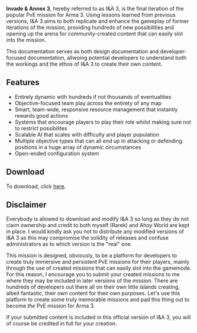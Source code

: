 **Invade & Annex 3**, hereby referred to as I&A 3, is the final iteration of the popular PvE mission for Arma 3. Using lessons learned from previous versions, I&A 3 aims to both replicate and enhance the gameplay of former iterations of the mission, providing hundreds of new possibilities and opening up the arena for community-created content that can easily slot into the mission.

This documentation serves as both design documentation and developer-focused documentation, allwoing potential developers to understand both the workings and the ethos of I&A 3 to create their own content.

## Features

* Entirely dynamic with hundreds if not thousands of eventualities
* Objective-focused team play across the entirety of any map
* Smart, team-wide, responsive resource management that instantly rewards good actions
* Systems that encourage players to play their role whilst making sure not to restrict possibilites
* Scalable AI that scales with difficulty and player population
* Multiple objective types that can all end up in attacking or defending positions in a huge array of dynamic circumstances
* Open-ended configuration system

## Download

To download, click [here](https://github.com/jpwilliams/I-A-3/releases/download/v0.1-pre-alpha/CO40.AW.Invade.Annex.3.Altis.pbo).

## Disclaimer

Everybody is allowed to download and modify I&A 3 so long as they do not claim ownership and credit to both myself (Rarek) and Ahoy World are kept in place. I would kindly ask you not to distribute any modified versions of I&A 3 as this may compromise the solidity of releases and confuse administrators as to which version is the "real" one.

This mission is designed, obviously, to be a platform for developers to create truly immersive and persistent PvE missions for their players, mainly through the use of created missions that can easily slot into the gamemode. For this reason, I encourage you to submit your created missions to me where they may be included in later versions of the mission. There are hundreds of developers out there all on their own little islands creating, albeit fantastic, their own content for their own purposes. Let's use this platform to create some truly memorable missions and pad this thing out to become *the* PvE mission for Arma 3.

If your submitted content is included in this official version of I&A 3, you will of course be credited in full for your creation.
